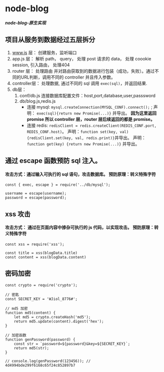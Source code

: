 # node-blog
***node-blog-原生实现***

## 项目从服务到数据经过五层拆分
1. www.js 层：  创建服务，监听端口
2. app.js 层：  解析 path， query， 处理 post 请求的 data， 处理 coookie session, 引入路由， 处理404
3. router 层：  处理路由 并对路由获取到的数据进行包装（成功，失败）。通过不同的URL判断，调用不同的 controller 并且传入参数。
4. controller层：  处理数据, 通过不同的 sql 调用 `exec(sql)`，并返回结果.
5. db层： 
   1. conf/db.js 连接数据库配置文件：host,port,database,user,passsword
   2. db/blog.js,redis.js 
      - 连接 mysql: `mysql.createConnection(MYSQL_CONF).connect();` ;
      声明： `exec(sql){return new Promise(...)}` 并导出。 **因为这里返回 promise 所以 controller 层，router 层后续返回的都是 promise。**
      - 连接 redis: `redisClient = redis.createClient(REDIS_CONF.port, REDIS_CONF.host)`。
      声明：`function set(key, val){redisClient.set(key, val, redis.print)}`并导出。
      声明：`function get(key) {return new Promise(...)}` 并导出。
      
## 通过 escape 函数预防 sql 注入。
   #### 攻击方式：通过输入可执行的 sql 语句，攻击数据库。  预防原理：转义特殊字符
   ```
   const { exec, escape } = require('../db/mysql');
   
   username = escape(username);
   password = escape(password);
   ```
## xss 攻击
   #### 攻击方式： 通过在页面内容中掺杂可执行的 js 代码，以实现攻击。  预防原理：转义特殊字符
   ```
   const xss = require('xss');
   
   const title = xss(blogData.title)
   const content = xss(blogData.content)
   ```
## 密码加密
   ```
   const crypto = require('crypto');
   
   // 密匙
   const SECRET_KEY = 'WJiol_8776#';

   // md5 加密
   function md5(content) {
       let md5 = crypto.createHash('md5');
       return md5.update(content).digest('hex');
   }

   // 加密函数
   function genPassword(password) {
       const str = `password=${password}&key=${SECRET_KEY}`;
       return md5(str);
   }
   
   // console.log(genPassword(123456)); // 4d4994bde299f6168c65f24c852897b7
   ```
